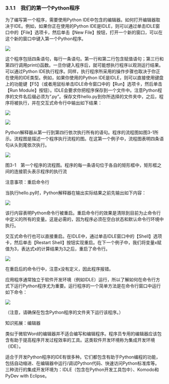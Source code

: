    

### 3.1.1　我们的第一个Python程序

为了编写第一个程序，需要使用Python IDE中包含的编辑器。如何打开编辑器取决于IDE。例如，如果你正在使用的Python IDE是IDLE，则可以通过单击IDLE窗口中的【File】选项卡，然后单击【New File】按钮，打开一个新的窗口，可以在这个新的窗口中键入第一个Python程序。

![](0-Assets/Epubook/程序员编程语言经典合集（计算机科学丛书5册套装），javapython编程语言含经典教材龙书《编译原理》%20(Bruce%20Eckel%20%20Alfred%20V.%20Aho%20%20Monica%20S.%20Lam%20etc.)%20(Z-Library)/images/image08018.jpeg)

这个程序包括四条语句，每行一条语句。第一行和第二行包含赋值语句；第三行和第四行调用print()函数。一旦你键入程序后，就可能想执行程序以观测运行结果。可以通过Python IDE执行程序。同样，执行程序所采用的操作步骤也取决于你正在使用的IDE类型。例如，如果你使用的Python IDE是IDLE，则可以直接使用键盘上的功能键【F5】（或者用鼠标单击IDLE命令窗口中的【Run】选项卡，然后单击【Run Module】按钮）。IDLE会要求你把程序保存到一个文件中。注意Python程序的文件名后缀必须为“.py”。保存文件hello.py到你所选择的文件夹中，之后，程序将被执行，并在交互式命令行中输出如下结果：

![](0-Assets/Epubook/程序员编程语言经典合集（计算机科学丛书5册套装），javapython编程语言含经典教材龙书《编译原理》%20(Bruce%20Eckel%20%20Alfred%20V.%20Aho%20%20Monica%20S.%20Lam%20etc.)%20(Z-Library)/images/image08019.jpeg)

![](0-Assets/Epubook/程序员编程语言经典合集（计算机科学丛书5册套装），javapython编程语言含经典教材龙书《编译原理》%20(Bruce%20Eckel%20%20Alfred%20V.%20Aho%20%20Monica%20S.%20Lam%20etc.)%20(Z-Library)/images/image08020.jpeg)

Python解释器从第一行到第四行依次执行所有的语句。程序的流程图如图3-1所示。流程图是描述一个程序执行流程的图。在这第一个例子中，流程图表明四条语句从头到尾依次执行。

![](0-Assets/Epubook/程序员编程语言经典合集（计算机科学丛书5册套装），javapython编程语言含经典教材龙书《编译原理》%20(Bruce%20Eckel%20%20Alfred%20V.%20Aho%20%20Monica%20S.%20Lam%20etc.)%20(Z-Library)/images/image08021.jpeg)

图3-1　第一个程序的流程图。程序的每一条语句位于各自的矩形框中，矩形框之间的连接箭头表示程序的执行流

注意事项：重启命令行

当执行hello.py时，Python解释器在输出实际结果之前先输出如下内容：

![](0-Assets/Epubook/程序员编程语言经典合集（计算机科学丛书5册套装），javapython编程语言含经典教材龙书《编译原理》%20(Bruce%20Eckel%20%20Alfred%20V.%20Aho%20%20Monica%20S.%20Lam%20etc.)%20(Z-Library)/images/image08022.jpeg)

该行内容表明Python命令行被重启。重启命令行的效果是清除到目前为止命令行中定义的所有的变量。这是必需的，因为程序必须在空白状态和默认命令行环境中执行。

交互式命令行也可以直接重启。在IDLE中，通过单击IDLE窗口中的【Shell】选项卡，然后单击【Restart Shell】按钮实现重启。在下一个例子中，我们将变量x赋值为3，表达式x的计算结果为3之后，重启了命令行。

![](0-Assets/Epubook/程序员编程语言经典合集（计算机科学丛书5册套装），javapython编程语言含经典教材龙书《编译原理》%20(Bruce%20Eckel%20%20Alfred%20V.%20Aho%20%20Monica%20S.%20Lam%20etc.)%20(Z-Library)/images/image08023.jpeg)

在重启后的命令行中，注意x没有定义，因此程序报错。

应用程序通常独立于软件开发环境（例如IDLE）运行，所以了解如何在命令行方式下运行Python程序尤为重要。运行程序的一个简单方法是在命令行窗口中运行如下命令：

![](0-Assets/Epubook/程序员编程语言经典合集（计算机科学丛书5册套装），javapython编程语言含经典教材龙书《编译原理》%20(Bruce%20Eckel%20%20Alfred%20V.%20Aho%20%20Monica%20S.%20Lam%20etc.)%20(Z-Library)/images/image08024.jpeg)

（注意，请确保在包含Python程序的文件夹下运行该程序。）

知识拓展：编辑器

类似于微软Word的编辑器并不适合编写和编辑程序。程序员专用的编辑器应该包含有助于提高程序开发过程效率的工具。这类软件开发环境称为集成开发环境（IDE）。

适合于开发Python程序的IDE有很多种。它们都包含有助于Python编程的功能，包括自动缩进、在编辑器中运行/调试Python代码、快速访问Python标准库等。三种流行的集成开发环境为：IDLE（包含在Python开发工具包中）、Komodo和PyDev with Eclipse。